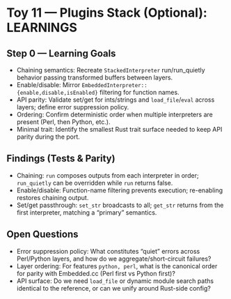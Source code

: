 # Toy 11 — Plugins Stack (Optional): LEARNINGS

## Step 0 — Learning Goals
- Chaining semantics: Recreate `StackedInterpreter` run/run_quietly behavior passing transformed buffers between layers.
- Enable/disable: Mirror `EmbeddedInterpreter::{enable,disable,isEnabled}` filtering for function names.
- API parity: Validate set/get for ints/strings and `load_file`/`eval` across layers; define error suppression policy.
- Ordering: Confirm deterministic order when multiple interpreters are present (Perl, then Python, etc.).
- Minimal trait: Identify the smallest Rust trait surface needed to keep API parity during the port.

## Findings (Tests & Parity)

- Chaining: `run` composes outputs from each interpreter in order; `run_quietly` can be overridden while `run` returns false.
- Enable/disable: Function-name filtering prevents execution; re-enabling restores chaining output.
- Set/get passthrough: `set_str` broadcasts to all; `get_str` returns from the first interpreter, matching a “primary” semantics.

## Open Questions

- Error suppression policy: What constitutes “quiet” errors across Perl/Python layers, and how do we aggregate/short-circuit failures?
- Layer ordering: For features `python, perl`, what is the canonical order for parity with Embedded.cc (Perl first vs Python first)?
- API surface: Do we need `load_file` or dynamic module search paths identical to the reference, or can we unify around Rust-side config?
